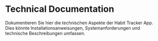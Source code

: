 # Technical Documentation
Dokumentieren Sie hier die technischen Aspekte der Habit Tracker App. Dies könnte Installationsanweisungen, Systemanforderungen und technische Beschreibungen umfassen.
